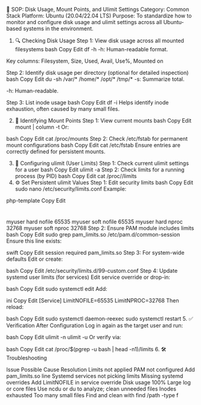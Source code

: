 🧾 SOP: Disk Usage, Mount Points, and Ulimit Settings
Category: Common Stack
Platform: Ubuntu (20.04/22.04 LTS)
Purpose: To standardize how to monitor and configure disk usage and ulimit settings across all Ubuntu-based systems in the environment.

1. 🔍 Checking Disk Usage
Step 1: View disk usage across all mounted filesystems
bash
Copy
Edit
df -h
-h: Human-readable format.

Key columns: Filesystem, Size, Used, Avail, Use%, Mounted on

Step 2: Identify disk usage per directory (optional for detailed inspection)
bash
Copy
Edit
du -sh /var/* /home/* /opt/* /tmp/*
-s: Summarize total.

-h: Human-readable.

Step 3: List inode usage
bash
Copy
Edit
df -i
Helps identify inode exhaustion, often caused by many small files.

2. 📌 Identifying Mount Points
Step 1: View current mounts
bash
Copy
Edit
mount | column -t
Or:

bash
Copy
Edit
cat /proc/mounts
Step 2: Check /etc/fstab for permanent mount configurations
bash
Copy
Edit
cat /etc/fstab
Ensure entries are correctly defined for persistent mounts.

3. 🔧 Configuring ulimit (User Limits)
Step 1: Check current ulimit settings for a user
bash
Copy
Edit
ulimit -a
Step 2: Check limits for a running process (by PID)
bash
Copy
Edit
cat /proc/<PID>/limits
4. ⚙️ Set Persistent ulimit Values
Step 1: Edit security limits
bash
Copy
Edit
sudo nano /etc/security/limits.conf
Example:

php-template
Copy
Edit
# <domain>   <type>  <item>          <value>
myuser       hard    nofile          65535
myuser       soft    nofile          65535
myuser       hard    nproc           32768
myuser       soft    nproc           32768
Step 2: Ensure PAM module includes limits
bash
Copy
Edit
sudo grep pam_limits.so /etc/pam.d/common-session
Ensure this line exists:

swift
Copy
Edit
session required pam_limits.so
Step 3: For system-wide defaults
Edit or create:

bash
Copy
Edit
/etc/security/limits.d/99-custom.conf
Step 4: Update systemd user limits (for services)
Edit service override or drop-in:

bash
Copy
Edit
sudo systemctl edit <service-name>
Add:

ini
Copy
Edit
[Service]
LimitNOFILE=65535
LimitNPROC=32768
Then reload:

bash
Copy
Edit
sudo systemctl daemon-reexec
sudo systemctl restart <service-name>
5. ✅ Verification After Configuration
Log in again as the target user and run:

bash
Copy
Edit
ulimit -n
ulimit -u
Or verify via:

bash
Copy
Edit
cat /proc/$(pgrep -u <user> bash | head -n1)/limits
6. 🛠 Troubleshooting

Issue	Possible Cause	Resolution
Limits not applied	PAM not configured	Add pam_limits.so line
Systemd services not picking limits	Missing systemd overrides	Add LimitNOFILE in service override
Disk usage 100%	Large log or core files	Use ncdu or du to analyze; clean unneeded files
Inodes exhausted	Too many small files	Find and clean with find /path -type f
